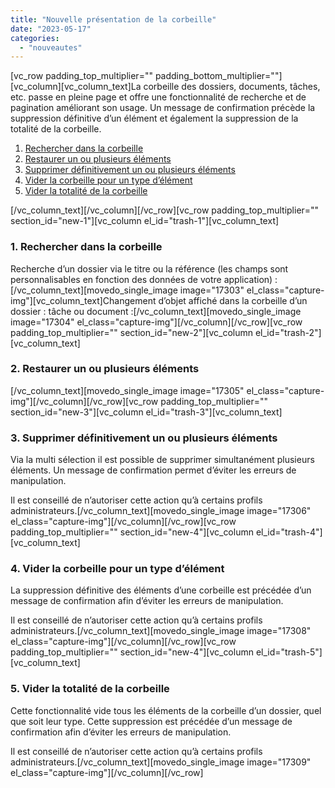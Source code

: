 ```yaml
---
title: "Nouvelle présentation de la corbeille"
date: "2023-05-17"
categories: 
  - "nouveautes"
---
```


\[vc\_row padding\_top\_multiplier="" padding\_bottom\_multiplier=""\]\[vc\_column\]\[vc\_column\_text\]La corbeille des dossiers, documents, tâches, etc. passe en pleine page et offre une fonctionnalité de recherche et de pagination améliorant son usage. Un message de confirmation précède la suppression définitive d’un élément et également la suppression de la totalité de la corbeille.

1. [Rechercher dans la corbeille](#trash-1)
2. [Restaurer un ou plusieurs éléments](#trash-2)
3. [Supprimer définitivement un ou plusieurs éléments](#trash-3)
4. [Vider la corbeille pour un type d’élément](#trash-4)
5. [Vider la totalité de la corbeille](#trash-5)

\[/vc\_column\_text\]\[/vc\_column\]\[/vc\_row\]\[vc\_row padding\_top\_multiplier="" section\_id="new-1"\]\[vc\_column el\_id="trash-1"\]\[vc\_column\_text\]

### **1\. Rechercher dans la corbeille**

Recherche d’un dossier via le titre ou la référence (les champs sont personnalisables en fonction des données de votre application) :\[/vc\_column\_text\]\[movedo\_single\_image image="17303" el\_class="capture-img"\]\[vc\_column\_text\]Changement d’objet affiché dans la corbeille d’un dossier : tâche ou document :\[/vc\_column\_text\]\[movedo\_single\_image image="17304" el\_class="capture-img"\]\[/vc\_column\]\[/vc\_row\]\[vc\_row padding\_top\_multiplier="" section\_id="new-2"\]\[vc\_column el\_id="trash-2"\]\[vc\_column\_text\]

### **2\. Restaurer un ou plusieurs éléments**

\[/vc\_column\_text\]\[movedo\_single\_image image="17305" el\_class="capture-img"\]\[/vc\_column\]\[/vc\_row\]\[vc\_row padding\_top\_multiplier="" section\_id="new-3"\]\[vc\_column el\_id="trash-3"\]\[vc\_column\_text\]

### **3\. Supprimer définitivement un ou plusieurs éléments**

Via la multi sélection il est possible de supprimer simultanément plusieurs éléments. Un message de confirmation permet d’éviter les erreurs de manipulation.

Il est conseillé de n’autoriser cette action qu’à certains profils administrateurs.\[/vc\_column\_text\]\[movedo\_single\_image image="17306" el\_class="capture-img"\]\[/vc\_column\]\[/vc\_row\]\[vc\_row padding\_top\_multiplier="" section\_id="new-4"\]\[vc\_column el\_id="trash-4"\]\[vc\_column\_text\]

### **4\. Vider la corbeille pour un type d’élément**

La suppression définitive des éléments d’une corbeille est précédée d’un message de confirmation afin d’éviter les erreurs de manipulation.

Il est conseillé de n’autoriser cette action qu’à certains profils administrateurs.\[/vc\_column\_text\]\[movedo\_single\_image image="17308" el\_class="capture-img"\]\[/vc\_column\]\[/vc\_row\]\[vc\_row padding\_top\_multiplier="" section\_id="new-4"\]\[vc\_column el\_id="trash-5"\]\[vc\_column\_text\]

### **5\. Vider la totalité de la corbeille**

Cette fonctionnalité vide tous les éléments de la corbeille d’un dossier, quel que soit leur type. Cette suppression est précédée d’un message de confirmation afin d’éviter les erreurs de manipulation.

Il est conseillé de n’autoriser cette action qu’à certains profils administrateurs.\[/vc\_column\_text\]\[movedo\_single\_image image="17309" el\_class="capture-img"\]\[/vc\_column\]\[/vc\_row\]
